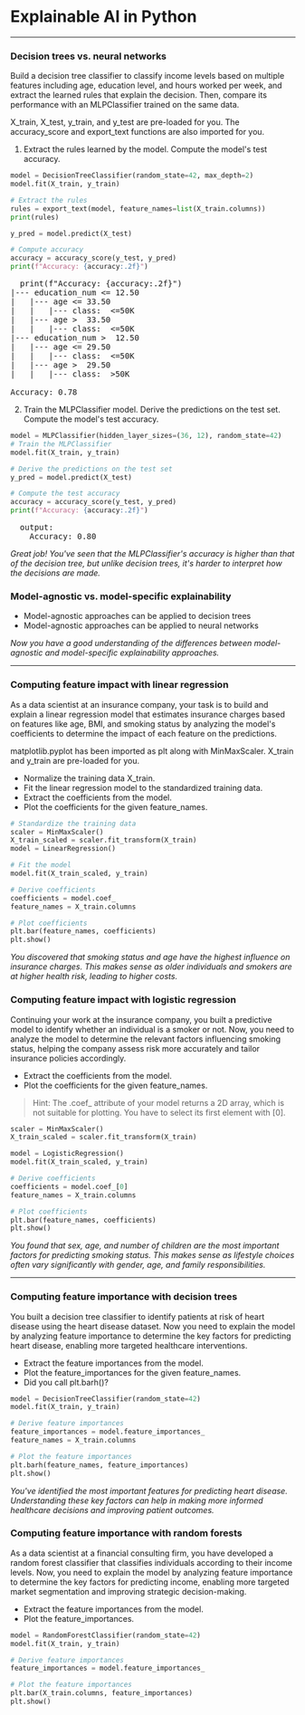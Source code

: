 # Explainable AI in Python
---
### Decision trees vs. neural networks
Build a decision tree classifier to classify income levels based on multiple features including age, education level, and hours worked per week, and extract the learned rules that explain the decision. Then, compare its performance with an MLPClassifier trained on the same data.

X_train, X_test, y_train, and y_test are pre-loaded for you. The accuracy_score and export_text functions are also imported for you.
1. Extract the rules learned by the model. Compute the model's test accuracy.
```python
model = DecisionTreeClassifier(random_state=42, max_depth=2)
model.fit(X_train, y_train)

# Extract the rules
rules = export_text(model, feature_names=list(X_train.columns))
print(rules)

y_pred = model.predict(X_test)

# Compute accuracy
accuracy = accuracy_score(y_test, y_pred)
print(f"Accuracy: {accuracy:.2f}")
```
<pre>
  print(f"Accuracy: {accuracy:.2f}")
|--- education_num <= 12.50
|   |--- age <= 33.50
|   |   |--- class:  <=50K
|   |--- age >  33.50
|   |   |--- class:  <=50K
|--- education_num >  12.50
|   |--- age <= 29.50
|   |   |--- class:  <=50K
|   |--- age >  29.50
|   |   |--- class:  >50K

Accuracy: 0.78
</pre>
2. Train the MLPClassifier model. Derive the predictions on the test set. Compute the model's test accuracy.
```python
model = MLPClassifier(hidden_layer_sizes=(36, 12), random_state=42)
# Train the MLPClassifier
model.fit(X_train, y_train)

# Derive the predictions on the test set
y_pred = model.predict(X_test)

# Compute the test accuracy
accuracy = accuracy_score(y_test, y_pred)
print(f"Accuracy: {accuracy:.2f}")
```
<pre>
  output:
    Accuracy: 0.80
</pre>
*Great job! You've seen that the MLPClassifier's accuracy is higher than that of the decision tree, but unlike decision trees, it's harder to interpret how the decisions are made.*

### Model-agnostic vs. model-specific explainability
* Model-agnostic approaches can be applied to decision trees
* Model-agnostic approaches can be applied to neural networks

*Now you have a good understanding of the differences between model-agnostic and model-specific explainability approaches.*

---
### Computing feature impact with linear regression
As a data scientist at an insurance company, your task is to build and explain a linear regression model that estimates insurance charges based on features like age, BMI, and smoking status by analyzing the model's coefficients to determine the impact of each feature on the predictions.

matplotlib.pyplot has been imported as plt along with MinMaxScaler. X_train and y_train are pre-loaded for you.
* Normalize the training data X_train.
* Fit the linear regression model to the standardized training data.
* Extract the coefficients from the model.
* Plot the coefficients for the given feature_names.
```python
# Standardize the training data
scaler = MinMaxScaler()
X_train_scaled = scaler.fit_transform(X_train)
model = LinearRegression()

# Fit the model
model.fit(X_train_scaled, y_train)

# Derive coefficients
coefficients = model.coef_
feature_names = X_train.columns

# Plot coefficients
plt.bar(feature_names, coefficients)
plt.show()
```
*You discovered that smoking status and age have the highest influence on insurance charges. This makes sense as older individuals and smokers are at higher health risk, leading to higher costs.*

### Computing feature impact with logistic regression
Continuing your work at the insurance company, you built a predictive model to identify whether an individual is a smoker or not. Now, you need to analyze the model to determine the relevant factors influencing smoking status, helping the company assess risk more accurately and tailor insurance policies accordingly.
* Extract the coefficients from the model.
* Plot the coefficients for the given feature_names.
>Hint: The .coef_ attribute of your model returns a 2D array, which is not suitable for plotting. You have to select its first element with [0].
```python
scaler = MinMaxScaler()
X_train_scaled = scaler.fit_transform(X_train)

model = LogisticRegression()
model.fit(X_train_scaled, y_train)

# Derive coefficients
coefficients = model.coef_[0]
feature_names = X_train.columns

# Plot coefficients
plt.bar(feature_names, coefficients)
plt.show()
```
*You found that sex, age, and number of children are the most important factors for predicting smoking status. This makes sense as lifestyle choices often vary significantly with gender, age, and family responsibilities.*

---
### Computing feature importance with decision trees
You built a decision tree classifier to identify patients at risk of heart disease using the heart disease dataset. Now you need to explain the model by analyzing feature importance to determine the key factors for predicting heart disease, enabling more targeted healthcare interventions.
* Extract the feature importances from the model.
* Plot the feature_importances for the given feature_names.
* Did you call plt.barh()?
```python
model = DecisionTreeClassifier(random_state=42)
model.fit(X_train, y_train)

# Derive feature importances
feature_importances = model.feature_importances_
feature_names = X_train.columns

# Plot the feature importances
plt.barh(feature_names, feature_importances)
plt.show()
```

*You've identified the most important features for predicting heart disease. Understanding these key factors can help in making more informed healthcare decisions and improving patient outcomes.*

### Computing feature importance with random forests
As a data scientist at a financial consulting firm, you have developed a random forest classifier that classifies individuals according to their income levels. Now, you need to explain the model by analyzing feature importance to determine the key factors for predicting income, enabling more targeted market segmentation and improving strategic decision-making.
* Extract the feature importances from the model.
* Plot the feature_importances.
```python
model = RandomForestClassifier(random_state=42)
model.fit(X_train, y_train)

# Derive feature importances
feature_importances = model.feature_importances_

# Plot the feature importances
plt.bar(X_train.columns, feature_importances)
plt.show()
```
